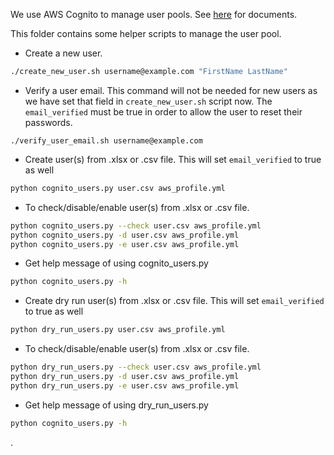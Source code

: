We use AWS Cognito to manage user pools.
See [here](https://github.com/acl-org/acl-2020-virtual-conference/issues/53) for documents.

This folder contains some helper scripts to manage the user pool.


* Create a new user.
```bash
./create_new_user.sh username@example.com "FirstName LastName"
```

* Verify a user email. This command will not be needed for new users as we have set that field in 
`create_new_user.sh` script now. The `email_verified` must be true in order to allow the user to
reset their passwords.
```
./verify_user_email.sh username@example.com
```

* Create user(s) from .xlsx or .csv file.  This will set `email_verified` to true as well
```bash
python cognito_users.py user.csv aws_profile.yml
```

* To check/disable/enable user(s) from .xlsx or .csv file.

```bash
python cognito_users.py --check user.csv aws_profile.yml
python cognito_users.py -d user.csv aws_profile.yml
python cognito_users.py -e user.csv aws_profile.yml
```

* Get help message of using cognito_users.py

```bash
python cognito_users.py -h
```

* Create dry run user(s) from .xlsx or .csv file.  This will set `email_verified` to true as well
```bash
python dry_run_users.py user.csv aws_profile.yml
```

* To check/disable/enable user(s) from .xlsx or .csv file.

```bash
python dry_run_users.py --check user.csv aws_profile.yml
python dry_run_users.py -d user.csv aws_profile.yml
python dry_run_users.py -e user.csv aws_profile.yml
```

* Get help message of using dry_run_users.py

```bash
python cognito_users.py -h
```

.

